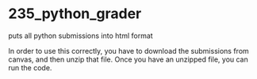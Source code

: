 # 235_python_grader
puts all python submissions into html format

In order to use this correctly, you have to download the submissions from canvas, and then unzip that file. Once you have an unzipped file, you can run the code. 

